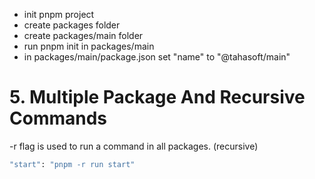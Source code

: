 - init pnpm project
- create packages folder
- create packages/main folder
- run pnpm init in packages/main
- in packages/main/package.json set "name" to "@tahasoft/main"

# 5. Multiple Package And Recursive Commands

-r flag is used to run a command in all packages. (recursive)

```bash
"start": "pnpm -r run start"
```
